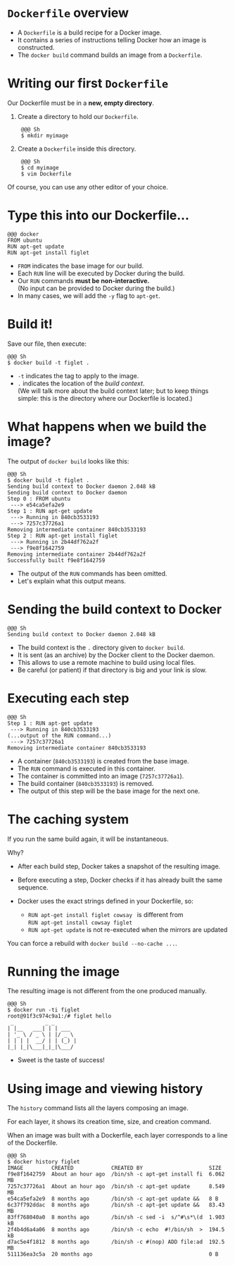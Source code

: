 <!SLIDE>
# `Dockerfile` overview

* A `Dockerfile` is a build recipe for a Docker image.
* It contains a series of instructions telling Docker how an image is constructed.
* The `docker build` command builds an image from a ``Dockerfile``.

<!SLIDE>
# Writing our first `Dockerfile`

Our Dockerfile must be in a **new, empty directory**.

1. Create a directory to hold our ``Dockerfile``.

        @@@ Sh
        $ mkdir myimage

2. Create a ``Dockerfile`` inside this directory.

        @@@ Sh
        $ cd myimage
        $ vim Dockerfile

Of course, you can use any other editor of your choice.

<!SLIDE>
# Type this into our Dockerfile...

    @@@ docker
    FROM ubuntu
    RUN apt-get update
    RUN apt-get install figlet

* `FROM` indicates the base image for our build.
* Each `RUN` line will be executed by Docker during the build.
* Our `RUN` commands **must be non-interactive.**
  <br/>(No input can be provided to Docker during the build.)
* In many cases, we will add the `-y` flag to `apt-get`.

<!SLIDE>
# Build it!

Save our file, then execute:

    @@@ Sh
    $ docker build -t figlet .

* `-t` indicates the tag to apply to the image.
* `.` indicates the location of the *build context*.
  <br/>(We will talk more about the build context later;
  but to keep things simple: this is the directory where
  our Dockerfile is located.)

<!SLIDE>
# What happens when we build the image?

The output of `docker build` looks like this:

    @@@ Sh
    $ docker build -t figlet .
    Sending build context to Docker daemon 2.048 kB
    Sending build context to Docker daemon 
    Step 0 : FROM ubuntu
     ---> e54ca5efa2e9
    Step 1 : RUN apt-get update
     ---> Running in 840cb3533193
     ---> 7257c37726a1
    Removing intermediate container 840cb3533193
    Step 2 : RUN apt-get install figlet
     ---> Running in 2b44df762a2f
     ---> f9e8f1642759
    Removing intermediate container 2b44df762a2f
    Successfully built f9e8f1642759

* The output of the `RUN` commands has been omitted.
* Let's explain what this output means.

<!SLIDE>
# Sending the build context to Docker

    @@@ Sh
    Sending build context to Docker daemon 2.048 kB

* The build context is the `.` directory given to `docker build`.
* It is sent (as an archive) by the Docker client to the Docker daemon.
* This allows to use a remote machine to build using local files.
* Be careful (or patient) if that directory is big and your link is slow.

<!SLIDE>
# Executing each step

    @@@ Sh
    Step 1 : RUN apt-get update
     ---> Running in 840cb3533193
    (...output of the RUN command...)
     ---> 7257c37726a1
    Removing intermediate container 840cb3533193

* A container (`840cb3533193`) is created from the base image.
* The `RUN` command is executed in this container.
* The container is committed into an image (`7257c37726a1`).
* The build container (`840cb3533193`) is removed.
* The output of this step will be the base image for the next one.

<!SLIDE>
# The caching system

If you run the same build again, it will be instantaneous.

Why?

* After each build step, Docker takes a snapshot of the resulting image.
* Before executing a step, Docker checks if it has already built the
  same sequence.
* Docker uses the exact strings defined in your Dockerfile, so:

  * `RUN apt-get install figlet cowsay ` is different from
    <br/> `RUN apt-get install cowsay figlet`
  * `RUN apt-get update` is not re-executed when the mirrors are updated

You can force a rebuild with `docker build --no-cache ...`.

<!SLIDE>
# Running the image

The resulting image is not different from the one produced manually.

    @@@ Sh
    $ docker run -ti figlet
    root@91f3c974c9a1:/# figlet hello
     _          _ _       
    | |__   ___| | | ___  
    | '_ \ / _ \ | |/ _ \ 
    | | | |  __/ | | (_) |
    |_| |_|\___|_|_|\___/ 


* Sweet is the taste of success!

<!SLIDE>
# Using image and viewing history

The `history` command lists all the layers composing an image.

For each layer, it shows its creation time, size, and creation command.

When an image was built with a Dockerfile, each layer corresponds to
a line of the Dockerfile.

    @@@ Sh
    $ docker history figlet
    IMAGE         CREATED            CREATED BY                     SIZE
    f9e8f1642759  About an hour ago  /bin/sh -c apt-get install fi  6.062 MB
    7257c37726a1  About an hour ago  /bin/sh -c apt-get update      8.549 MB
    e54ca5efa2e9  8 months ago       /bin/sh -c apt-get update &&   8 B
    6c37f792ddac  8 months ago       /bin/sh -c apt-get update &&   83.43 MB
    83ff768040a0  8 months ago       /bin/sh -c sed -i  s/^#\s*\(d  1.903 kB
    2f4b4d6a4a06  8 months ago       /bin/sh -c echo  #!/bin/sh  >  194.5 kB
    d7ac5e4f1812  8 months ago       /bin/sh -c #(nop) ADD file:ad  192.5 MB
    511136ea3c5a  20 months ago                                     0 B
